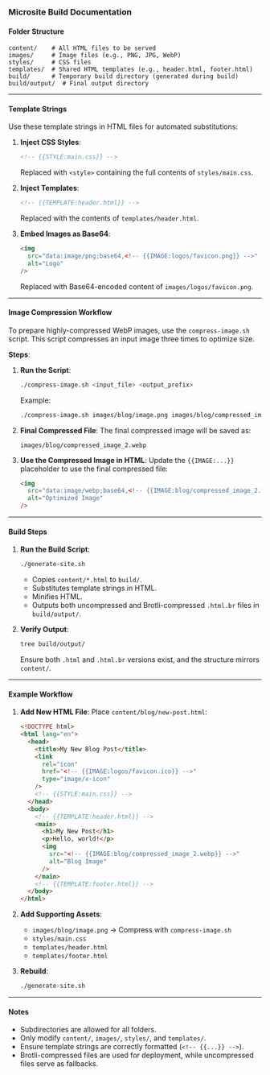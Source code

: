 ### **Microsite Build Documentation**

#### **Folder Structure**

```
content/    # All HTML files to be served
images/     # Image files (e.g., PNG, JPG, WebP)
styles/     # CSS files
templates/  # Shared HTML templates (e.g., header.html, footer.html)
build/      # Temporary build directory (generated during build)
build/output/  # Final output directory
```

---

#### **Template Strings**

Use these template strings in HTML files for automated substitutions:

1. **Inject CSS Styles**:

   ```html
   <!-- {{STYLE:main.css}} -->
   ```

   Replaced with `<style>` containing the full contents of `styles/main.css`.

2. **Inject Templates**:

   ```html
   <!-- {{TEMPLATE:header.html}} -->
   ```

   Replaced with the contents of `templates/header.html`.

3. **Embed Images as Base64**:
   ```html
   <img
     src="data:image/png;base64,<!-- {{IMAGE:logos/favicon.png}} -->"
     alt="Logo"
   />
   ```
   Replaced with Base64-encoded content of `images/logos/favicon.png`.

---

#### **Image Compression Workflow**

To prepare highly-compressed WebP images, use the `compress-image.sh` script.
This script compresses an input image three times to optimize size.

**Steps**:

1. **Run the Script**:

   ```sh
   ./compress-image.sh <input_file> <output_prefix>
   ```

   Example:

   ```sh
   ./compress-image.sh images/blog/image.png images/blog/compressed_image
   ```

2. **Final Compressed File**: The final compressed image will be saved as:

   ```
   images/blog/compressed_image_2.webp
   ```

3. **Use the Compressed Image in HTML**: Update the `{{IMAGE:...}}` placeholder
   to use the final compressed file:
   ```html
   <img
     src="data:image/webp;base64,<!-- {{IMAGE:blog/compressed_image_2.webp}} -->"
     alt="Optimized Image"
   />
   ```

---

#### **Build Steps**

1. **Run the Build Script**:

   ```sh
   ./generate-site.sh
   ```

   - Copies `content/*.html` to `build/`.
   - Substitutes template strings in HTML.
   - Minifies HTML.
   - Outputs both uncompressed and Brotli-compressed `.html.br` files in
     `build/output/`.

2. **Verify Output**:
   ```sh
   tree build/output/
   ```
   Ensure both `.html` and `.html.br` versions exist, and the structure mirrors
   `content/`.

---

#### **Example Workflow**

1. **Add New HTML File**: Place `content/blog/new-post.html`:

   ```html
   <!DOCTYPE html>
   <html lang="en">
     <head>
       <title>My New Blog Post</title>
       <link
         rel="icon"
         href="<!-- {{IMAGE:logos/favicon.ico}} -->"
         type="image/x-icon"
       />
       <!-- {{STYLE:main.css}} -->
     </head>
     <body>
       <!-- {{TEMPLATE:header.html}} -->
       <main>
         <h1>My New Post</h1>
         <p>Hello, world!</p>
         <img
           src="<!-- {{IMAGE:blog/compressed_image_2.webp}} -->"
           alt="Blog Image"
         />
       </main>
       <!-- {{TEMPLATE:footer.html}} -->
     </body>
   </html>
   ```

2. **Add Supporting Assets**:

   - `images/blog/image.png` → Compress with `compress-image.sh`
   - `styles/main.css`
   - `templates/header.html`
   - `templates/footer.html`

3. **Rebuild**:
   ```sh
   ./generate-site.sh
   ```

---

#### **Notes**

- Subdirectories are allowed for all folders.
- Only modify `content/`, `images/`, `styles/`, and `templates/`.
- Ensure template strings are correctly formatted (`<!-- {{...}} -->`).
- Brotli-compressed files are used for deployment, while uncompressed files
  serve as fallbacks.
